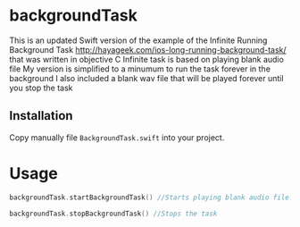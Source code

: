 # backgroundTask

This is an updated Swift version of the example of the Infinite Running Background Task
http://hayageek.com/ios-long-running-background-task/ that was written in objective C
Infinite task is based on playing blank audio file
My version is simplified to a minumum to run the task forever in the background
I also included a blank wav file that will be played forever until you stop the task

## Installation
Copy manually file `BackgroundTask.swift` into your project.

# Usage
```Swift
backgroundTask.startBackgroundTask() //Starts playing blank audio file. You can run NSTimer() or whatever you need and it will continue executing in the background.

backgroundTask.stopBackgroundTask() //Stops the task
```


